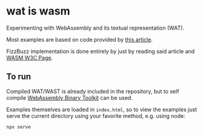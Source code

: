 # wat is wasm

Experimenting with WebAssembly and its textual representation (WAT).

Most examples are based on code provided by [this article](https://surma.dev/things/raw-wasm/).

FizzBuzz implementation is done entirely by just by reading said article and [WASM W3C Page](https://webassembly.github.io/spec/core/bikeshed/index.html).


## To run

Compiled WAT/WAST is already included in the repository, but to self compile [WebAssembly Binary Toolkit](https://github.com/WebAssembly/wabt) can be used.

Examples themselves are loaded in `index.html`, so to view the examples just serve the current directory using your favorite method, e.g. using node:

```
npx serve
```
